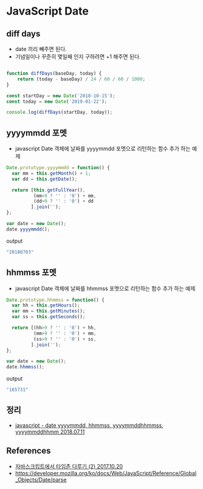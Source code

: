 # JavaScript Date

## diff days
* date 끼리 빼주면 된다.
* 기념일이나 꾸준히 몇일째 인지 구하려면 +1 해주면 된다.
```javascript

function diffDays(baseDay, today) {
    return (today - baseDay) / 24 / 60 / 60 / 1000;
}

const startDay = new Date('2018-10-15');
const today = new Date('2019-01-22');

console.log(diffDays(startDay, today));
```

## yyyymmdd 포멧
* javascript Date 객체에 날짜를 yyyymmdd 포멧으로 리턴하는 함수 추가 하는 예제

```javascript
Date.prototype.yyyymmdd = function() {
  var mm = this.getMonth() + 1;
  var dd = this.getDate();

  return [this.getFullYear(),
          (mm>9 ? '' : '0') + mm,
          (dd>9 ? '' : '0') + dd
         ].join('');
};

var date = new Date();
date.yyyymmdd();

```

output
```javascript
"20180703"
```

## hhmmss 포멧
* javascript Date 객체에 날짜를 hhmmss 포멧으로 리턴하는 함수 추가 하는 예제

```javascript
Date.prototype.hhmmss = function() {
  var hh = this.getHours();
  var mm = this.getMinutes();
  var ss = this.getSeconds();

  return [(hh>9 ? '' : '0') + hh,
          (mm>9 ? '' : '0') + mm,
          (ss>9 ? '' : '0') + ss,
         ].join('');
};

var date = new Date();
date.hhmmss();
```

output
```javascript
"165731"
```

## 정리
* [javascript - date yyyymmdd, hhmmss, yyyymmddhhmmss, yyyymmddhhmm 2018.07.11](https://junho85.pe.kr/999)

## References
* [자바스크립트에서 타임존 다루기 (2) 2017.10.20](https://meetup.toast.com/posts/130)
* https://developer.mozilla.org/ko/docs/Web/JavaScript/Reference/Global_Objects/Date/parse